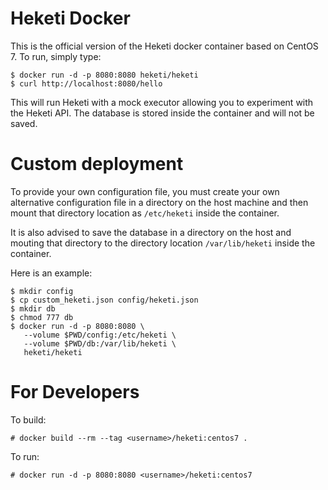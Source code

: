# Heketi Docker

This is the official version of the Heketi docker container based on CentOS 7.  To run, simply type:

```
$ docker run -d -p 8080:8080 heketi/heketi
$ curl http://localhost:8080/hello
```

This will run Heketi with a mock executor allowing you to experiment with the Heketi API.  The database is stored inside the container and will not be saved.

# Custom deployment 

To provide your own configuration file, you must create your own alternative configuration file in a directory on the host machine and then mount that directory location as `/etc/heketi` inside the container.

It is also advised to save the database in a directory on the host and mouting that directory to the directory location `/var/lib/heketi` inside the container.

Here is an example:

```
$ mkdir config
$ cp custom_heketi.json config/heketi.json
$ mkdir db
$ chmod 777 db
$ docker run -d -p 8080:8080 \
   --volume $PWD/config:/etc/heketi \
   --volume $PWD/db:/var/lib/heketi \
   heketi/heketi
```

# For Developers
To build:

```
# docker build --rm --tag <username>/heketi:centos7 .
```


To run:

    # docker run -d -p 8080:8080 <username>/heketi:centos7
